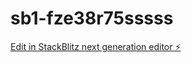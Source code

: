 # sb1-fze38r75sssss

[Edit in StackBlitz next generation editor ⚡️](https://stackblitz.com/~/github.com/ArthurPhyto/sb1-fze38r75sssss)